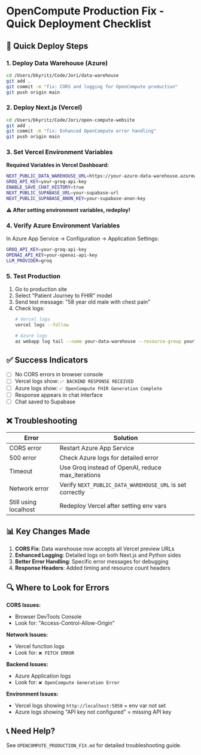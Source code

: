 # OpenCompute Production Fix - Quick Deployment Checklist

## 🚀 Quick Deploy Steps

### 1. Deploy Data Warehouse (Azure)
```bash
cd /Users/bkyritz/Code/Jori/data-warehouse
git add .
git commit -m "fix: CORS and logging for OpenCompute production"
git push origin main
```

### 2. Deploy Next.js (Vercel)
```bash
cd /Users/bkyritz/Code/Jori/open-compute-website
git add .
git commit -m "fix: Enhanced OpenCompute error handling"
git push origin main
```

### 3. Set Vercel Environment Variables

**Required Variables in Vercel Dashboard:**
```bash
NEXT_PUBLIC_DATA_WAREHOUSE_URL=https://your-azure-data-warehouse.azurewebsites.net
GROQ_API_KEY=your-groq-api-key
ENABLE_SAVE_CHAT_HISTORY=true
NEXT_PUBLIC_SUPABASE_URL=your-supabase-url
NEXT_PUBLIC_SUPABASE_ANON_KEY=your-supabase-anon-key
```

**⚠️ After setting environment variables, redeploy!**

### 4. Verify Azure Environment Variables

In Azure App Service → Configuration → Application Settings:
```bash
GROQ_API_KEY=your-groq-api-key
OPENAI_API_KEY=your-openai-api-key
LLM_PROVIDER=groq
```

### 5. Test Production

1. Go to production site
2. Select "Patient Journey to FHIR" model
3. Send test message: "58 year old male with chest pain"
4. Check logs:
   ```bash
   # Vercel logs
   vercel logs --follow
   
   # Azure logs
   az webapp log tail --name your-data-warehouse --resource-group your-rg
   ```

## ✅ Success Indicators

- [ ] No CORS errors in browser console
- [ ] Vercel logs show: `✅ BACKEND RESPONSE RECEIVED`
- [ ] Azure logs show: `✅ OpenCompute FHIR Generation Complete`
- [ ] Response appears in chat interface
- [ ] Chat saved to Supabase

## ❌ Troubleshooting

| Error | Solution |
|-------|----------|
| CORS error | Restart Azure App Service |
| 500 error | Check Azure logs for detailed error |
| Timeout | Use Groq instead of OpenAI, reduce max_iterations |
| Network error | Verify `NEXT_PUBLIC_DATA_WAREHOUSE_URL` is set correctly |
| Still using localhost | Redeploy Vercel after setting env vars |

## 📊 Key Changes Made

1. **CORS Fix**: Data warehouse now accepts all Vercel preview URLs
2. **Enhanced Logging**: Detailed logs on both Next.js and Python sides
3. **Better Error Handling**: Specific error messages for debugging
4. **Response Headers**: Added timing and resource count headers

## 🔍 Where to Look for Errors

**CORS Issues:**
- Browser DevTools Console
- Look for: "Access-Control-Allow-Origin"

**Network Issues:**
- Vercel function logs
- Look for: `❌ FETCH ERROR`

**Backend Issues:**
- Azure Application logs
- Look for: `❌ OpenCompute Generation Error`

**Environment Issues:**
- Vercel logs showing `http://localhost:5050` = env var not set
- Azure logs showing "API key not configured" = missing API key

## 📞 Need Help?

See `OPENCOMPUTE_PRODUCTION_FIX.md` for detailed troubleshooting guide.

